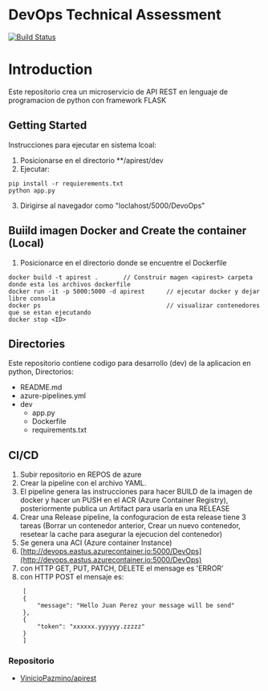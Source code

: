 # DevOps Technical Assessment

[![Build Status](https://dev.azure.com/vinidavid17/Pichincha-DevOps/_apis/build/status/apirest?branchName=master)](https://dev.azure.com/vinidavid17/Pichincha-DevOps/_build/latest?definitionId=3&branchName=master)

# Introduction 
Este repositorio crea un microservicio de API REST en lenguaje de programacion de python con framework FLASK 

## Getting Started
Instrucciones para ejecutar en sistema lcoal:
1.	Posicionarse en el directorio **/apirest/dev
2.	Ejecutar:
```
pip install -r requierements.txt 
python app.py
```
3. Dirigirse al navegador como "loclahost/5000/DevoOps"

## Buiild imagen Docker and Create the container (Local) 
1. Posicionarce en el directorio donde se encuentre el Dockerfile

```
docker build -t apirest .       // Construir magen <apirest> carpeta donde esta los archivos dockerfile
docker run -it -p 5000:5000 -d apirest      // ejecutar docker y dejar libre consola
docker ps                                   // visualizar contenedores que se estan ejecutando 
docker stop <ID>
```

## Directories
Este repositorio contiene codigo para desarrollo (dev) de la aplicacion en python, Directorios: 
- README.md
- azure-pipelines.yml
- dev
    - app.py
    - Dockerfile
    - requirements.txt

## CI/CD
1.	Subir repositorio en REPOS de azure
2.	Crear la pipeline con el archivo YAML. 
3.  El pipeline genera las instrucciones para hacer BUILD de la imagen de docker y hacer un PUSH en el ACR (Azure Container Registry), posteriormente publica un Artifact para usarla en una RELEASE
4.	Crear una Release pipeline, la confoguracion de esta release tiene 3 tareas (Borrar un contenedor anterior, Crear un nuevo contenedor, resetear la cache para asegurar la ejecucion del contenedor)
5.	Se genera una ACI (Azure container Instance) 
6. [http://devops.eastus.azurecontainer.io:5000/DevOps](http://devops.eastus.azurecontainer.io:5000/DevOps)
7. con HTTP GET, PUT, PATCH, DELETE el mensage es 'ERROR'
8. con HTTP POST el mensaje es:
```
    [
    {
        "message": "Hello Juan Perez your message will be send"
    },
    {
        "token": "xxxxxx.yyyyyy.zzzzz"
    }
    ]
```

### Repositorio
- [VinicioPazmino/apirest](https://github.com/VinicioPazmino/apirest)
